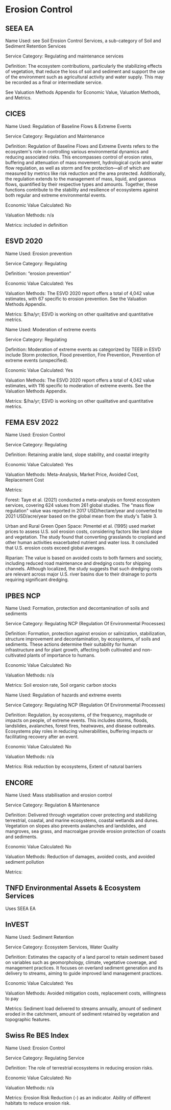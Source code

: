 # Erosion Control

## SEEA EA

Name Used: see Soil Erosion Control Services, a sub-category of Soil and Sediment Retention Services&#x20;

Service Category: Regulating and maintenance services

Definition:  The ecosystem contributions, particularly the stabilizing effects of vegetation, that reduce the loss of soil and sediment and support the use of the environment such as agricultural activity and water supply. This may be recorded as a final or intermediate service.

See Valuation Methods Appendix for Economic Value, Valuation Methods, and Metrics.

## CICES

Name Used: Regulation of Baseline Flows & Extreme Events

Service Category: Regulation and Maintenance

Definition: Regulation of Baseline Flows and Extreme Events refers to the ecosystem's role in controlling various environmental dynamics and reducing associated risks. This encompasses control of erosion rates, buffering and attenuation of mass movement, hydrological cycle and water flow regulation, as well as storm and fire protection—all of which are measured by metrics like risk reduction and the area protected. Additionally, the regulation extends to the management of mass, liquid, and gaseous flows, quantified by their respective types and amounts. Together, these functions contribute to the stability and resilience of ecosystems against both regular and extreme environmental events.

Economic Value Calculated: No

Valuation Methods: n/a

Metrics: included in definition

## ESVD 2020

Name Used: Erosion prevention

Service Category: Regulating

Definition: “erosion prevention”

Economic Value Calculated: Yes

Valuation Methods: The ESVD 2020 report offers a total of 4,042 value estimates, with 67 specific to erosion prevention. See the Valuation Methods Appendix. &#x20;

Metrics: $/ha/yr; ESVD is working on other qualitative and quantitative metrics.



Name Used: Moderation of extreme events

Service Category: Regulating

Definition: Moderation of extreme events as categorized by TEEB in ESVD include Storm protection, Flood prevention, Fire Prevention, Prevention of extreme events (unspecified).

Economic Value Calculated: Yes

Valuation Methods: The ESVD 2020 report offers a total of 4,042 value estimates, with 116 specific to moderation of extreme events. See the Valuation Methods Appendix. &#x20;

Metrics: $/ha/yr; ESVD is working on other qualitative and quantitative metrics.

## FEMA ESV 2022

Name Used: Erosion Control

Service Category: Regulating

Definition: Retaining arable land, slope stability, and coastal integrity

Economic Value Calculated: Yes

Valuation Methods: Meta-Analysis, Market Price, Avoided Cost, Replacement Cost &#x20;

Metrics:&#x20;

Forest: Taye et al. (2021) conducted a meta-analysis on forest ecosystem services, covering 624 values from 261 global studies. The "mass flow regulation" value was reported in 2017 USD/hectare/year and converted to 2021 USD/acre/year based on the global mean from the study's Table 3.

Urban and Rural Green Open Space: Pimentel et al. (1995) used market prices to assess U.S. soil erosion costs, considering factors like land slope and vegetation. The study found that converting grasslands to cropland and other human activities exacerbated nutrient and water loss. It concluded that U.S. erosion costs exceed global averages.

Riparian: The value is based on avoided costs to both farmers and society, including reduced road maintenance and dredging costs for shipping channels. Although localized, the study suggests that such dredging costs are relevant across major U.S. river basins due to their drainage to ports requiring significant dredging.

## IPBES NCP

Name Used: Formation, protection and decontamination of soils and sediments

Service Category: Regulating NCP (Regulation Of Environmental Processes)

Definition: Formation, protection against erosion or salinization, stabilization, structure improvement and decontamination, by ecosystems, of soils and sediments. These actions determine their suitability for human infrastructure and for plant growth, affecting both cultivated and non-cultivated plants of importance to humans.

Economic Value Calculated: No

Valuation Methods: n/a

Metrics: Soil erosion rate, Soil organic carbon stocks



Name Used: Regulation of hazards and extreme events

Service Category: Regulating NCP (Regulation Of Environmental Processes)

Definition: Regulation, by ecosystems, of the frequency, magnitude or impacts on people, of extreme events. This includes storms, floods, landslides, avalanches, forest fires, heatwaves, and disease outbreaks. Ecosystems play roles in reducing vulnerabilities, buffering impacts or facilitating recovery after an event.

Economic Value Calculated: No

Valuation Methods: n/a

Metrics: Risk reduction by ecosystems, Extent of natural barriers

## ENCORE

Name Used: Mass stabilisation and erosion control

Service Category: Regulation & Maintenance

Definition: Delivered through vegetation cover protecting and stabilizing terrestrial, coastal, and marine ecosystems, coastal wetlands and dunes. Vegetation on slopes also prevents avalanches and landslides, and mangroves, sea grass, and macroalgae provide erosion protection of coasts and sediments.

Economic Value Calculated: No

Valuation Methods: Reduction of damages, avoided costs, and avoided sediment pollution

Metrics:&#x20;

## TNFD Environmental Assets & Ecosystem Services

Uses SEEA EA

## InVEST

Name Used: Sediment Retention &#x20;

Service Category: Ecosystem Services, Water Quality &#x20;

Definition: Estimates the capacity of a land parcel to retain sediment based on variables such as geomorphology, climate, vegetative coverage, and management practices. It focuses on overland sediment generation and its delivery to streams, aiming to guide improved land management practices. &#x20;

Economic Value Calculated: Yes &#x20;

Valuation Methods: Avoided mitigation costs, replacement costs, willingness to pay &#x20;

Metrics: Sediment load delivered to streams annually, amount of sediment eroded in the catchment, amount of sediment retained by vegetation and topographic features.

## Swiss Re BES Index

Name Used: Erosion Control

Service Category: Regulating Service

Definition: The role of terrestrial ecosystems in reducing erosion risks.

Economic Value Calculated: No

Valuation Methods: n/a

Metrics: Erosion Risk Reduction (-) as an indicator. Ability of different habitats to reduce erosion risk.
